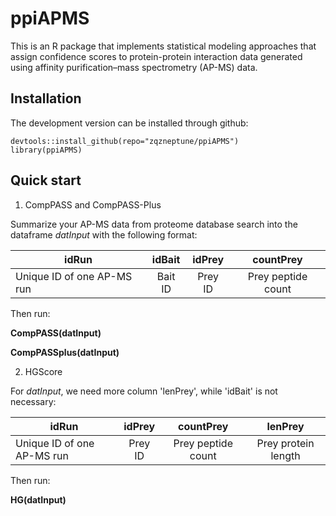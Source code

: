 # ppiAPMS
This is an R package that implements statistical modeling approaches that assign confidence scores to protein-protein interaction data generated using affinity purification–mass spectrometry (AP-MS) data.

## Installation

The development version can be installed through github:

    devtools::install_github(repo="zqzneptune/ppiAPMS")
    library(ppiAPMS)

## Quick start

1. CompPASS and CompPASS-Plus

Summarize your AP-MS data from proteome database search into the dataframe *datInput* with the following format:

|idRun|idBait|idPrey|countPrey|
|-----|:----:|:----:|:-------:|
|Unique ID of one AP-MS run|Bait ID|Prey ID|Prey peptide count|

Then run:

**CompPASS(datInput)**

**CompPASSplus(datInput)**

2. HGScore

For *datInput*, we need more column 'lenPrey', while 'idBait' is not necessary:

|idRun|idPrey|countPrey|lenPrey|
|-----|:----:|:----:|:----:|
|Unique ID of one AP-MS run|Prey ID|Prey peptide count|Prey protein length|

Then run:

**HG(datInput)**
